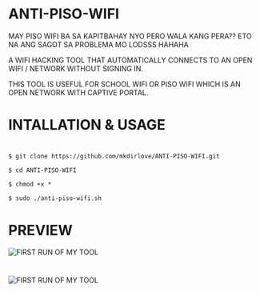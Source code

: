 # ANTI-PISO-WIFI
MAY PISO WIFI BA SA KAPITBAHAY NYO PERO WALA KANG PERA??
ETO NA ANG SAGOT SA PROBLEMA MO LODSSS HAHAHA

A WIFI HACKING TOOL THAT AUTOMATICALLY CONNECTS TO AN OPEN WIFI / NETWORK WITHOUT SIGNING IN.

THIS TOOL IS USEFUL FOR SCHOOL WIFI OR PISO WIFI WHICH IS AN OPEN NETWORK WITH CAPTIVE PORTAL.
#
# INTALLATION & USAGE
#
`$ git clone https://github.com/mkdirlove/ANTI-PISO-WIFI.git`

`$ cd ANTI-PISO-WIFI`

`$ chmod +x *`

`$ sudo ./anti-piso-wifi.sh`
# PREVIEW
![FIRST RUN OF MY TOOL](https://github.com/mkdirlove/ANTI-PISO-WIFI/blob/master/1.png)
#
![FIRST RUN OF MY TOOL](https://github.com/mkdirlove/ANTI-PISO-WIFI/blob/master/2.gif)
